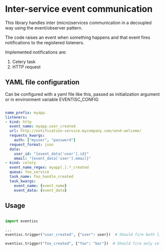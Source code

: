 # Inter-service event communication

This library handles inter (micro)services communication in a decoupled way using the event/observer pattern.

The code raises an event when something happens and that event fires notifications to the registered listeners.

Implemented notifications are:

1. Celery task
2. HTTP request


## YAML file configuration

Can be configured with a yaml file like this, passed as initialization argument or in environment variable EVENTISC_CONFIG

```yaml

name_prefix: myapp.
listeners:
- kind: http
  event_name: myapp.user_created
  url: http://notification-service.mycompany.com/send-welcome/
  requests_kwargs:
    auth: ["myuser", "password"]
  request_format: json
  data:
    user_id: "{event_data['user'].id}"
    email: "{event_data['user'].email}"
- kind: celery
  event_name_regex: myapp[.].*_created
  queue: foo_service
  task_name: foo_handle_created
  task_kwargs:
    event_name: {event_name}
    event_data: {event_data}
```


## Usage

```python

import eventisc

...
eventisc.trigger("user_created", {"user": user})  # Should fire both listeners

eventisc.trigger("foo_created", {"foo": "bar"})  # Should fire only celery

```

